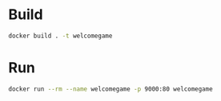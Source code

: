 # Build

```sh
docker build . -t welcomegame
```

# Run

```sh
docker run --rm --name welcomegame -p 9000:80 welcomegame
```

